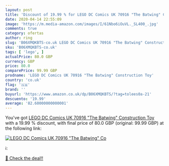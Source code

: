```yaml
---
layout: post
title: 'Discount of 19.99 % for LEGO DC Comics UK 70916 "The Batwing" Co'
date: 2020-04-14 22:55:09
image: 'https://m.media-amazon.com/images/I/61Nbo6iOuVL._SL400_.jpg'
comments: true
category: ofertas
author: ring
slug: 'B06XMQKBTS-co.uk LEGO DC Comics UK 70916 "The Batwing" Construction Toy'
sku: 'B06XMQKBTS-co.uk'
tags: [ 'lego', ]
actualPrice: 80.0 GBP
currency: GBP
price: 80.0
comparePrice: 99.99 GBP
prodname: 'LEGO DC Comics UK 70916 "The Batwing" Construction Toy'
country: 'co.uk'
flag: '🇬🇧'
brand: ''
buyurl: 'https://www.amazon.co.uk/dp/B06XMQKBTS/?tag=tolees0a-21'
descuento: '19.99'
average: '82.60000000000001'
---
```


You've got [LEGO DC Comics UK 70916 "The Batwing" Construction Toy](https://www.amazon.co.uk/dp/B06XMQKBTS/?tag=tolees0a-21) with a  19.99 % discount, with final price of 80.0 GBP (original: 99.99 GBP) at the following link:

[![LEGO DC Comics UK 70916 "The Batwing" Co](https://m.media-amazon.com/images/I/61Nbo6iOuVL._SL400_.jpg)](https://www.amazon.co.uk/dp/B06XMQKBTS/?tag=tolees0a-21)

ℹ️:


[🛒 Check the deal!!](https://www.amazon.co.uk/dp/B06XMQKBTS/?tag=tolees0a-21)

